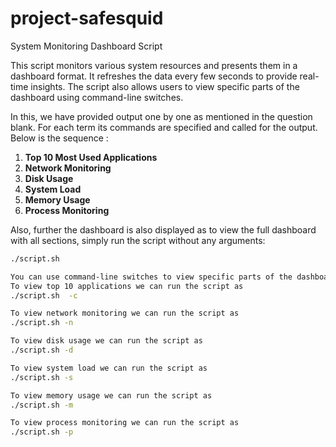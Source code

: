 # project-safesquid

System Monitoring Dashboard Script

This script monitors various system resources and presents them in a dashboard format. It refreshes the data every few seconds to provide real-time insights. The script also allows users to view specific parts of the dashboard using command-line switches.

In this, we have provided output one by one as mentioned in the question blank.
For each term its commands are specified and called for the output.
Below is the sequence :

1. **Top 10 Most Used Applications**
2. **Network Monitoring**
3. **Disk Usage**
4. **System Load**
5. **Memory Usage**
6. **Process Monitoring**

Also, further the dashboard is also displayed as to view the full dashboard with all sections, simply run the script without any arguments:

```bash
./script.sh

You can use command-line switches to view specific parts of the dashboard like
To view top 10 applications we can run the script as
./script.sh  -c

To view network monitoring we can run the script as
./script.sh -n

To view disk usage we can run the script as
./script.sh -d

To view system load we can run the script as
./script.sh -s

To view memory usage we can run the script as
./script.sh -m

To view process monitoring we can run the script as
./script.sh -p
